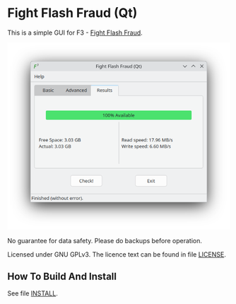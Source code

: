 # Fight Flash Fraud (Qt)

This is a simple GUI for F3 - [Fight Flash Fraud](https://fight-flash-fraud.readthedocs.io/en/latest/#).

![](./screenshot.png)

No guarantee for data safety. Please do backups before operation.

Licensed under GNU GPLv3. The licence text can be found in file [LICENSE](./LICENSE).


## How To Build And Install

See file [INSTALL](./INSTALL).
